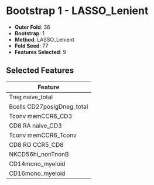 # Bootstrap 1 - LASSO_Lenient

- **Outer Fold**: 36
- **Bootstrap**: 1
- **Method**: LASSO_Lenient
- **Fold Seed**: 77
- **Features Selected**: 9

## Selected Features

| Feature |
|---------|
| Treg naive_total |
| Bcells CD27posIgDneg_total |
| Tconv memCCR6_CD3 |
| CD8 RA naive_CD3 |
| Tconv memCCR6_Tconv |
| CD8 RO CCR5_CD8 |
| NKCD56hi_nonTnonB |
| CD14mono_myeloid |
| CD16mono_myeloid |
